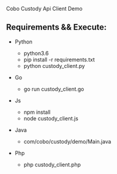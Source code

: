 Cobo Custody Api Client Demo

## Requirements && Execute:

* Python
    - python3.6
    - pip install -r requirements.txt
    - python custody_client.py

* Go
    - go run custody_client.go

* Js
    - npm install
    - node custody_client.js

* Java
    - com/cobo/custody/demo/Main.java

* Php
    - php custody_client.php

